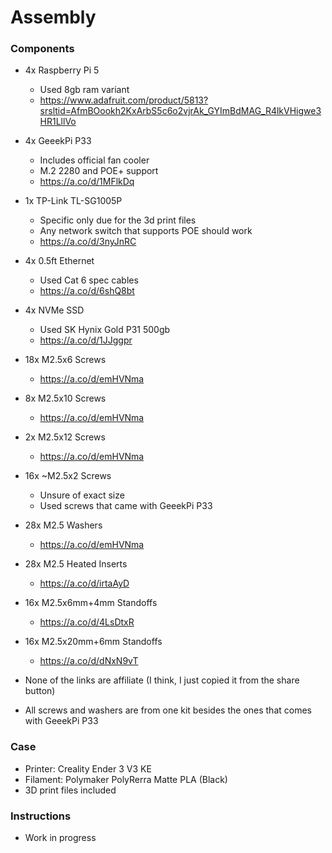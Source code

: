 # Assembly

### Components
* 4x Raspberry Pi 5
    * Used 8gb ram variant
    * https://www.adafruit.com/product/5813?srsltid=AfmBOookh2KxArbS5c6o2vjrAk_GYImBdMAG_R4lkVHigwe3HR1LllVo
* 4x GeeekPi P33
    * Includes official fan cooler
    * M.2 2280 and POE+ support
    * https://a.co/d/1MFlkDq
* 1x TP-Link TL-SG1005P
    * Specific only due for the 3d print files
    * Any network switch that supports POE should work
    * https://a.co/d/3nyJnRC
* 4x 0.5ft Ethernet
    * Used Cat 6 spec cables
    * https://a.co/d/6shQ8bt
* 4x NVMe SSD
    * Used SK Hynix Gold P31 500gb
    * https://a.co/d/1JJggpr
* 18x M2.5x6 Screws
    * https://a.co/d/emHVNma
* 8x M2.5x10 Screws
    * https://a.co/d/emHVNma
* 2x M2.5x12 Screws
    * https://a.co/d/emHVNma
* 16x ~M2.5x2 Screws
    * Unsure of exact size
    * Used screws that came with GeeekPi P33
* 28x M2.5 Washers
    * https://a.co/d/emHVNma
* 28x M2.5 Heated Inserts
    * https://a.co/d/irtaAyD
* 16x M2.5x6mm+4mm Standoffs
    * https://a.co/d/4LsDtxR
* 16x M2.5x20mm+6mm Standoffs
    * https://a.co/d/dNxN9vT

* None of the links are affiliate (I think, I just copied it from the share button)
* All screws and washers are from one kit besides the ones that comes with GeeekPi P33

### Case
* Printer: Creality Ender 3 V3 KE
* Filament: Polymaker PolyRerra Matte PLA (Black)
* 3D print files included

### Instructions
* Work in progress